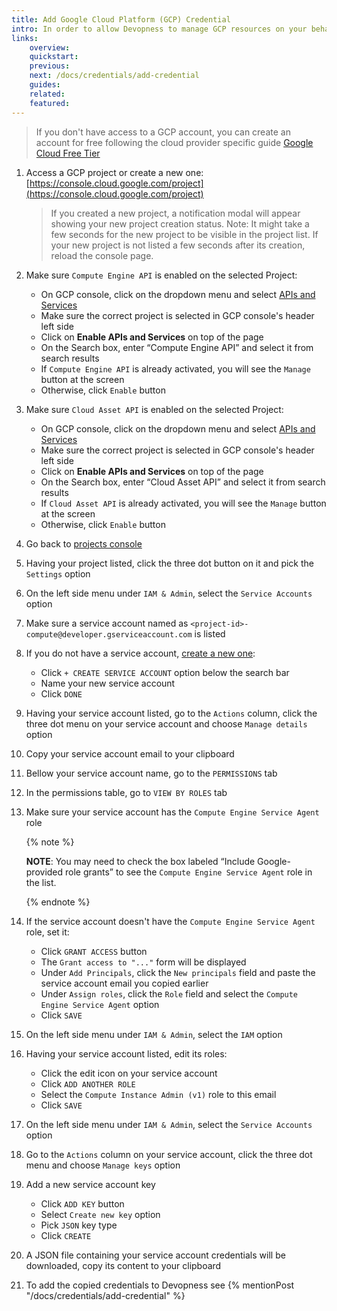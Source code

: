 ```yaml
---
title: Add Google Cloud Platform (GCP) Credential
intro: In order to allow Devopness to manage GCP resources on your behalf, Service Account key has to be provided.
links:
    overview:
    quickstart:
    previous:
    next: /docs/credentials/add-credential
    guides:
    related:
    featured:
---
```


> If you don't have access to a GCP account, you can create an account for free following the cloud provider specific guide [Google Cloud Free Tier](https://cloud.google.com/free)

1. Access a GCP project or create a new one: [https://console.cloud.google.com/project](https://console.cloud.google.com/project)
    > If you created a new project, a notification modal will appear showing your new project creation status.
    > Note: It might take a few seconds for the new project to be visible in the project list.
    > If your new project is not listed a few seconds after its creation, reload the console page.
1. Make sure `Compute Engine API` is enabled on the selected Project:
    - On GCP console, click on the dropdown menu and select [APIs and Services](https://console.cloud.google.com/apis/dashboard)
    - Make sure the correct project is selected in GCP console's header left side
    - Click on **Enable APIs and Services** on top of the page
    - On the Search box, enter “Compute Engine API” and select it from search results
    - If `Compute Engine API` is already activated, you will see the `Manage` button at the screen
    - Otherwise, click `Enable` button
1. Make sure `Cloud Asset API` is enabled on the selected Project:
    - On GCP console, click on the dropdown menu and select [APIs and Services](https://console.cloud.google.com/apis/dashboard)
    - Make sure the correct project is selected in GCP console's header left side
    - Click on **Enable APIs and Services** on top of the page
    - On the Search box, enter “Cloud Asset API” and select it from search results
    - If `Cloud Asset API` is already activated, you will see the `Manage` button at the screen
    - Otherwise, click `Enable` button
1. Go back to [projects console](https://console.cloud.google.com/project)
1. Having your project listed, click the three dot button on it and pick the `Settings` option
1. On the left side menu under `IAM & Admin`, select the `Service Accounts` option
1. Make sure a service account named as `<project-id>-compute@developer.gserviceaccount.com` is listed
1. If you do not have a service account, [create a new one](https://cloud.google.com/iam/docs/creating-managing-service-account-keys):
    - Click `+ CREATE SERVICE ACCOUNT` option below the search bar
    - Name your new service account
    - Click `DONE`
1. Having your service account listed, go to the `Actions` column, click the three dot menu on your service account and choose `Manage details` option
1. Copy your service account email to your clipboard
1. Bellow your service account name, go to the `PERMISSIONS` tab
1. In the permissions table, go to `VIEW BY ROLES` tab
1. Make sure your service account has the `Compute Engine Service Agent` role

    {% note %}

    **NOTE**: You may need to check the box labeled “Include Google-provided role grants” to see the `Compute Engine Service Agent` role in the list.

    {% endnote %}

1. If the service account doesn't have the `Compute Engine Service Agent` role, set it:
    - Click `GRANT ACCESS` button
    - The `Grant access to "..."` form will be displayed
    - Under `Add Principals`, click the `New principals` field and paste the service account email you copied earlier
    - Under `Assign roles`, click the `Role` field and select the `Compute Engine Service Agent` option
    - Click `SAVE`
1. On the left side menu under `IAM & Admin`, select the `IAM` option
1. Having your service account listed, edit its roles:
    - Click the edit icon on your service account
    - Click `ADD ANOTHER ROLE`
    - Select the `Compute Instance Admin (v1)` role to this email
    - Click `SAVE`
1. On the left side menu under `IAM & Admin`, select the `Service Accounts` option
1. Go to the `Actions` column on your service account, click the three dot menu and choose `Manage keys` option
1. Add a new service account key
    - Click `ADD KEY` button
    - Select `Create new key` option
    - Pick `JSON` key type
    - Click `CREATE`
1. A JSON file containing your service account credentials will be downloaded, copy its content to your clipboard
1. To add the copied credentials to Devopness see {% mentionPost "/docs/credentials/add-credential" %}

